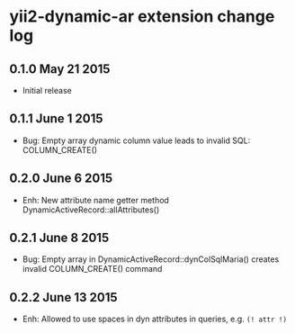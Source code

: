 # yii2-dynamic-ar extension change log

## 0.1.0 May 21 2015

- Initial release

## 0.1.1 June 1 2015

- Bug: Empty array dynamic column value leads to invalid SQL: COLUMN_CREATE()

## 0.2.0 June 6 2015

- Enh: New attribute name getter method DynamicActiveRecord::allAttributes()

## 0.2.1 June 8 2015

- Bug: Empty array in DynamicActiveRecord::dynColSqlMaria() creates invalid COLUMN_CREATE() command

## 0.2.2 June 13 2015

- Enh: Allowed to use spaces in dyn attributes in queries, e.g. `(! attr !)`